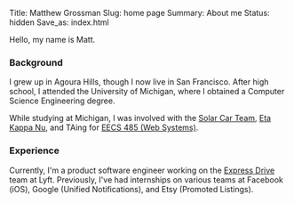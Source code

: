 Title: Matthew Grossman
Slug: home page
Summary: About me
Status: hidden
Save_as: index.html

Hello, my name is Matt.

### Background
I grew up in Agoura Hills, though I now live in San Francisco. After high school, I attended the University of Michigan, where I obtained a Computer Science Engineering degree. 

While studying at Michigan, I was involved with the [Solar Car Team](https://www.solarcar.engin.umich.edu), [Eta Kappa Nu](https://hkn.eecs.umich.edu), and TAing for [EECS 485 (Web Systems)](https://eecs485staff.github.io/eecs485.org).

### Experience
Currently, I'm a product software engineer working on the [Express Drive](https://www.lyft.com/expressdrive) team at Lyft. Previously, I've had internships on various teams at Facebook (iOS), Google (Unified Notifications), and Etsy (Promoted Listings).
